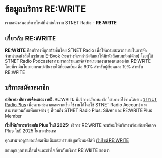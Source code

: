 # ข้อมูลบริการ RE:WRITE

เราขอนำเสนอบริการใหม่ที่น่าสนใจจาก STNET Radio - **RE:WRITE**

## เกี่ยวกับ RE:WRITE

**RE:WRITE** คือบริการที่ถูกสร้างขึ้นโดย STNET Radio เพื่อให้ความสะดวกสบายในการจัดจำหน่ายหนังสือในรูปแบบ E-Book (ระหว่างที่เรากำลังพัฒนาให้มีหนังสือแบบพิมพ์ด้วย) โดยผู้ใช้ STNET Radio Podcaster สามารถสร้างและจัดจำหน่ายผลงานของตนเองผ่าน RE:WRITE โดยที่เรามีนโยบายการแบ่งปันรายได้ที่ยอดเยี่ยม คือ 90% สำหรับผู้เขียนและ 10% สำหรับ RE:WRITE

## บริการสมัครสมาชิก

**สมัครสมาชิกรายเดือนและรายปี:** RE:WRITE มีบริการสมัครสมาชิกที่สามารถใช้งานได้ผ่าน [STNET Radio Plus](https://stnetradio.co/plus) เพื่อความสะดวกและรวดเร็ว ใช้งานได้โดยใช้ STNET Radio Account และสามารถร่วมกับแพ็คเกจต่าง ๆ ที่รวมถึง STNET Radio Plus: Silver และ RE:WRITE Plus Member

**เริ่มให้บริการพร้อมกับ Plus ในปี 2025:** บริการ RE:WRITE จะพร้อมให้บริการพร้อมกับแพ็คเกจ Plus ในปี 2025 ในบางประเทศ

คุณสามารถดูรายละเอียดเพิ่มเติมและทราบข้อมูลทั้งหมดได้ที่ [เว็บไซต์ RE:WRITE](https://rewrite.stnetradio.co/about)

ขอบคุณทุกท่านที่สนใจและเข้าใจเกี่ยวกับบริการ RE:WRITE ของเรา